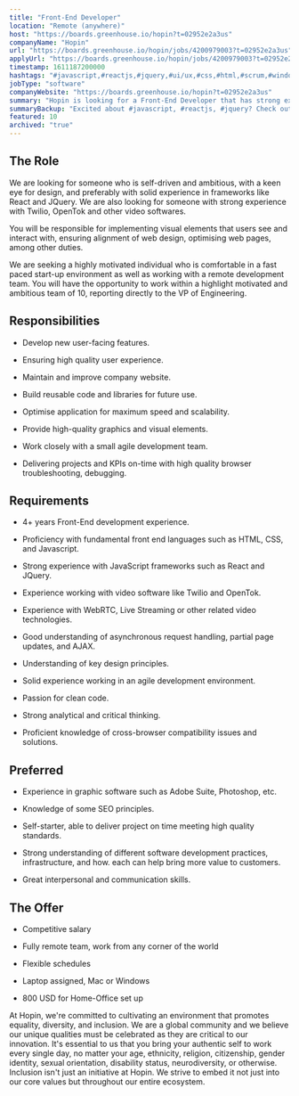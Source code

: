 ```yaml
---
title: "Front-End Developer"
location: "Remote (anywhere)"
host: "https://boards.greenhouse.io/hopin?t=02952e2a3us"
companyName: "Hopin"
url: "https://boards.greenhouse.io/hopin/jobs/4200979003?t=02952e2a3us"
applyUrl: "https://boards.greenhouse.io/hopin/jobs/4200979003?t=02952e2a3us#app"
timestamp: 1611187200000
hashtags: "#javascript,#reactjs,#jquery,#ui/ux,#css,#html,#scrum,#windows,#photoshop,#analysis"
jobType: "software"
companyWebsite: "https://boards.greenhouse.io/hopin?t=02952e2a3us"
summary: "Hopin is looking for a Front-End Developer that has strong experience with Twilio, OpenTok and other video softwares."
summaryBackup: "Excited about #javascript, #reactjs, #jquery? Check out this job post!"
featured: 10
archived: "true"
---
```


## The Role

We are looking for someone who is self-driven and ambitious, with a keen eye for design, and preferably with solid experience in frameworks like React and JQuery. We are also looking for someone with strong experience with Twilio, OpenTok and other video softwares.

You will be responsible for implementing visual elements that users see and interact with, ensuring alignment of web design, optimising web pages, among other duties.

We are seeking a highly motivated individual who is comfortable in a fast paced start-up environment as well as working with a remote development team. You will have the opportunity to work within a highlight motivated and ambitious team of 10, reporting directly to the VP of Engineering.

## Responsibilities

*   Develop new user-facing features. 
    
*   Ensuring high quality user experience.
    
*   Maintain and improve company website. 
    
*   Build reusable code and libraries for future use.
    
*   Optimise application for maximum speed and scalability. 
    
*   Provide high-quality graphics and visual elements. 
    
*   Work closely with a small agile development team.  
    
*   Delivering projects and KPIs on-time with high quality browser troubleshooting, debugging.
    

## Requirements

*   4+ years Front-End development experience.
    
*   Proficiency with fundamental front end languages such as HTML, CSS, and Javascript.
    
*   Strong experience with JavaScript frameworks such as React and JQuery.
    
*   Experience working with video software like Twilio and OpenTok.
    
*   Experience with WebRTC, Live Streaming or other related video technologies. 
    
*   Good understanding of asynchronous request handling, partial page updates, and AJAX. 
    
*   Understanding of key design principles.
    
*   Solid experience working in an agile development environment. 
    
*   Passion for clean code. 
    
*   Strong analytical and critical thinking. 
    
*   Proficient knowledge of cross-browser compatibility issues and solutions.
    

## Preferred

*   Experience in graphic software such as Adobe Suite, Photoshop, etc.
    
*   Knowledge of some SEO principles.
    
*   Self-starter, able to deliver project on time meeting high quality standards.
    
*   Strong understanding of different software development practices, infrastructure, and how. each can help bring more value to customers.
    
*   Great interpersonal and communication skills.
    

## The Offer 

*   Competitive salary
    
*   Fully remote team, work from any corner of the world
    
*   Flexible schedules
    
*   Laptop assigned, Mac or Windows             
    
*   800 USD for Home-Office set up
    

At Hopin, we're committed to cultivating an environment that promotes equality, diversity, and inclusion. We are a global community and we believe our unique qualities must be celebrated as they are critical to our innovation. It's essential to us that you bring your authentic self to work every single day, no matter your age, ethnicity, religion, citizenship, gender identity, sexual orientation, disability status, neurodiversity, or otherwise. Inclusion isn't just an initiative at Hopin. We strive to embed it not just into our core values but throughout our entire ecosystem.

